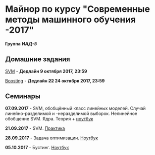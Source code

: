 # Майнор по курсу "Современные методы машинного обучения -2017"
**Группа** ***ИАД-5***
## Домашние задания
[SVM](homeworks/hw1-svm.ipynb) - **Дедлайн 9 октября 2017, 23:59**

[Boosting](homeworks/hw2-boosting.ipynb) - **Дедлайн ~~22~~ 24 октября 2017, 23:59**

## Семинары

**07.09.2017** - SVM, обобщённый класс линейных моделей. Случай линейно-разделимой и -неразделимой выборок. Нелинейное обобщение SVM. Ядра. Теория + [ноутбук](seminars/seminar_07.09.2017/1_svm.ipynb)

**21.09.2017** - SVM. [Практика](seminars/seminar_21.09.2017/minor-seminar-svm.ipynb)

**28.09.2017** - Задача оптимизации. [Ноутбук](seminars/seminar_28.09.2017/minor-seminar-opt.ipynb)

**05.10.2017** - Бустинг. [Ноутбук](seminars/seminar_05.10.2017/minor-seminar-boosting.ipynb)